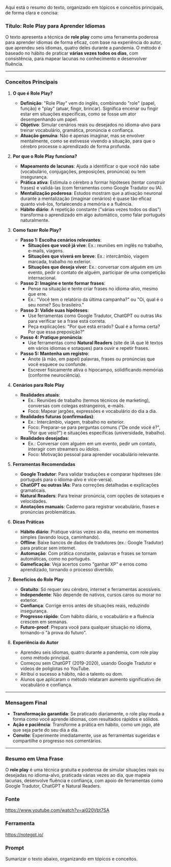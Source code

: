 Aqui está o resumo do texto, organizado em tópicos e conceitos principais, de forma clara e concisa:

### **Título: Role Play para Aprender Idiomas**
O texto apresenta a técnica de **role play** como uma ferramenta poderosa para aprender idiomas de forma eficaz, com base na experiência do autor, que aprendeu seis idiomas, quatro deles durante a pandemia. O método é baseado no hábito de praticar **várias vezes todos os dias**, com consistência, para mapear lacunas no conhecimento e desenvolver fluência.

---

### **Conceitos Principais**

1. **O que é Role Play?**
   - **Definição**: "Role Play" vem do inglês, combinando "role" (papel, função) e "play" (atuar, fingir, brincar). Significa encenar ou fingir estar em situações específicas, como se fosse um ator desempenhando um papel.
   - **Objetivo**: Simular cenários reais ou desejados no idioma-alvo para treinar vocabulário, gramática, pronúncia e confiança.
   - **Atuação genuína**: Não é apenas imaginar, mas se envolver mentalmente, como se estivesse vivendo a situação, para que o cérebro processe o aprendizado de forma profunda.

2. **Por que o Role Play funciona?**
   - **Mapeamento de lacunas**: Ajuda a identificar o que você não sabe (vocabulário, conjugações, preposições, pronúncia) ou tem insegurança.
   - **Prática ativa**: Estimula o cérebro a formar hipóteses (tentar construir frases) e validá-las (com ferramentas como Google Tradutor ou IA).
   - **Mentalização poderosa**: Estudos mostram que a ativação neuronal durante a mentalização (imaginar cenários) é quase tão eficaz quanto vivê-los, fortalecendo a memória e a fluência.
   - **Hábito diário**: A repetição constante ("várias vezes todos os dias") transforma o aprendizado em algo automático, como falar português naturalmente.

3. **Como fazer Role Play?**
   - **Passo 1: Escolha cenários relevantes**:
     - **Situações que você já vive**: Ex.: reuniões em inglês no trabalho, e-mails, viagens.
     - **Situações que viverá em breve**: Ex.: intercâmbio, viagem marcada, trabalho no exterior.
     - **Situações que deseja viver**: Ex.: conversar com alguém em um evento, pedir o contato de alguém, participar de uma competição internacional.
   - **Passo 2: Imagine e tente formar frases**:
     - Pense na situação e tente criar frases no idioma-alvo, mesmo que erre.
     - Ex.: "Você tem o relatório da última campanha?" ou "Oi, qual é o seu nome? Sou brasileiro."
   - **Passo 3: Valide suas hipóteses**:
     - Use ferramentas como Google Tradutor, ChatGPT ou outras IAs para verificar se a frase está correta.
     - Peça explicações: "Por que está errado? Qual é a forma certa? Por que essa preposição?"
   - **Passo 4: Pratique pronúncia**:
     - Use ferramentas como **Natural Readers** (site de IA que lê textos em vários idiomas e sotaques) para ouvir e repetir frases.
   - **Passo 5: Mantenha um registro**:
     - Anote (à mão, em papel) palavras, frases ou pronúncias que você esquece ou confunde.
     - Escrever fisicamente ativa o hipocampo, solidificando memórias (conforme neurociência).

4. **Cenários para Role Play**
   - **Realidades atuais**:
     - Ex.: Reuniões de trabalho (termos técnicos de marketing), conversas com colegas estrangeiros, e-mails.
     - Foco: Mapear jargões, expressões e vocabulário do dia a dia.
   - **Realidades futuras (confirmadas)**:
     - Ex.: Intercâmbio, viagem, trabalho no exterior.
     - Foco: Preparar-se para perguntas comuns ("De onde você é?", "Por que veio?") e situações específicas (universidade, trabalho).
   - **Realidades desejadas**:
     - Ex.: Conversar com alguém em um evento, pedir um contato, interagir com streamers ou ídolos.
     - Foco: Motivação pessoal para aprender vocabulário relevante.

5. **Ferramentas Recomendadas**
   - **Google Tradutor**: Para validar traduções e comparar hipóteses (de português para o idioma-alvo e vice-versa).
   - **ChatGPT ou outras IAs**: Para correções detalhadas e explicações gramaticais.
   - **Natural Readers**: Para treinar pronúncia, com opções de sotaques e velocidades.
   - **Anotações manuais**: Caderno para registrar vocabulário, frases e pronúncias problemáticas.

6. **Dicas Práticas**
   - **Hábito diário**: Pratique várias vezes ao dia, mesmo em momentos simples (lavando louça, caminhando).
   - **Offline**: Baixe bancos de dados de tradutores (ex.: Google Tradutor) para praticar sem internet.
   - **Automação**: Com prática constante, palavras e frases se tornam automáticas, como no português.
   - **Gameficação**: Veja acertos como "ganhar XP" e erros como aprendizado, tornando o processo divertido.

7. **Benefícios do Role Play**
   - **Gratuito**: Só requer seu cérebro, internet e ferramentas acessíveis.
   - **Independente**: Não depende de nativos, cursos caros ou morar no exterior.
   - **Confiança**: Corrige erros antes de situações reais, reduzindo insegurança.
   - **Progresso rápido**: Com hábito diário, o vocabulário e a fluência crescem em semanas.
   - **Futuro-proof**: Prepara você para qualquer situação no idioma, tornando-o "à prova do futuro".

8. **Experiência do Autor**
   - Aprendeu seis idiomas, quatro durante a pandemia, com role play como método principal.
   - Começou sem ChatGPT (2019-2020), usando Google Tradutor e vídeos de poliglotas no YouTube.
   - Atribui o sucesso a hábito, não a talento ou dom.
   - Alunos que aplicaram o método relataram aumento significativo de vocabulário e confiança.

---

### **Mensagem Final**
- **Transformação garantida**: Se praticado diariamente, o role play muda a forma como você aprende idiomas, com resultados rápidos e sólidos.
- **Ação e paciência**: Transforme a prática em hábito, como um jogo, até que seja parte do seu dia a dia.
- **Convite**: Experimente imediatamente, use as ferramentas sugeridas e compartilhe o progresso nos comentários.

---

### **Resumo em Uma Frase**
O **role play** é uma técnica gratuita e poderosa de simular situações reais ou desejadas no idioma-alvo, praticada várias vezes ao dia, que mapeia lacunas, desenvolve fluência e confiança, com apoio de ferramentas como Google Tradutor, ChatGPT e Natural Readers.

### Fonte
https://www.youtube.com/watch?v=ai020Vbt7SA

### Ferramenta
https://notegpt.io/

### Prompt
Sumarizar o texto abaixo, organizando em tópicos e conceitos.  

